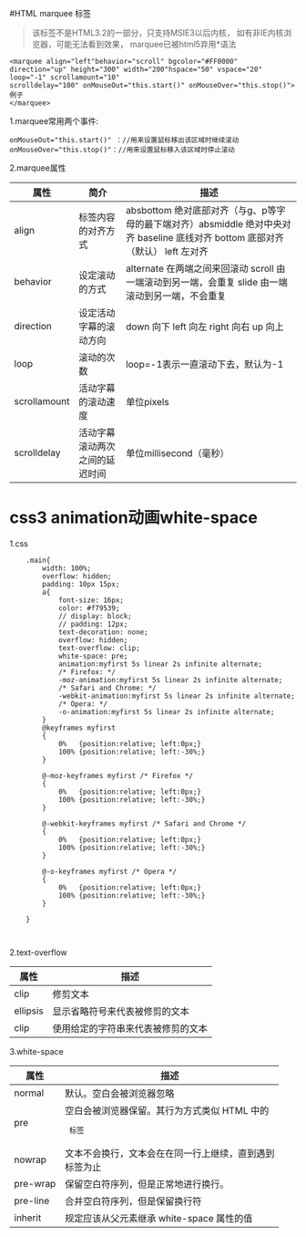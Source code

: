 
#HTML marquee 标签
>该标签不是HTML3.2的一部分，只支持MSIE3以后内核，
>如有非IE内核浏览器，可能无法看到效果，
>marquee已被html5弃用*语法

```
<marquee align="left"behavior="scroll" bgcolor="#FF0000"
direction="up" height="300" width="200"hspace="50" vspace="20" loop="-1" scrollamount="10"
scrolldelay="100" onMouseOut="this.start()" onMouseOver="this.stop()">
例子
</marquee>
```

1.marquee常用两个事件:

```
onMouseOut="this.start()" ：//用来设置鼠标移出该区域时继续滚动
onMouseOver="this.stop()"：//用来设置鼠标移入该区域时停止滚动
```

2.marquee属性

|属性|简介|描述|
|-|-|-|
|align|标签内容的对齐方式|absbottom 绝对底部对齐（与g、p等字母的最下端对齐）absmiddle 绝对中央对齐 baseline 底线对齐 bottom 底部对齐（默认） left 左对齐 | middle：中间对齐|texttop：顶线对齐|top：顶部对齐|
|behavior|设定滚动的方式|alternate 在两端之间来回滚动 scroll 由一端滚动到另一端，会重复 slide 由一端滚动到另一端，不会重复|
|direction|设定活动字幕的滚动方向|down 向下 left 向左 right 向右 up 向上|
|loop|滚动的次数|loop=-1表示一直滚动下去，默认为-1|
|scrollamount|活动字幕的滚动速度|单位pixels|
|scrolldelay|活动字幕滚动两次之间的延迟时间|单位millisecond（毫秒）|

# css3 animation动画white-space

1.css

```
    .main{
        width: 100%;
        overflow: hidden;
        padding: 10px 15px;
        a{
            font-size: 16px;
            color: #f79539; 
            // display: block;
            // padding: 12px;
            text-decoration: none;
            overflow: hidden;
            text-overflow: clip;
            white-space: pre;
            animation:myfirst 5s linear 2s infinite alternate;
            /* Firefox: */
            -moz-animation:myfirst 5s linear 2s infinite alternate;
            /* Safari and Chrome: */
            -webkit-animation:myfirst 5s linear 2s infinite alternate;
            /* Opera: */
            -o-animation:myfirst 5s linear 2s infinite alternate;
        }
        @keyframes myfirst
        {
            0%   {position:relative; left:0px;}
            100% {position:relative; left:-30%;}
        }

        @-moz-keyframes myfirst /* Firefox */
        {
            0%   {position:relative; left:0px;}
            100% {position:relative; left:-30%;}
        }

        @-webkit-keyframes myfirst /* Safari and Chrome */
        {
            0%   {position:relative; left:0px;}
            100% {position:relative; left:-30%;}
        }

        @-o-keyframes myfirst /* Opera */
        {
            0%   {position:relative; left:0px;}
            100% {position:relative; left:-30%;}
        }

    }

            
```

2.text-overflow

|属性|描述|
|-|-|
|clip|修剪文本|
|ellipsis|显示省略符号来代表被修剪的文本|
|clip|使用给定的字符串来代表被修剪的文本|

3.white-space

|属性|描述|
|-|-|
|normal|默认。空白会被浏览器忽略|
|pre|空白会被浏览器保留。其行为方式类似 HTML 中的 <pre> 标签|
|nowrap|文本不会换行，文本会在在同一行上继续，直到遇到 <br> 标签为止|
|pre-wrap|保留空白符序列，但是正常地进行换行。|
|pre-line|合并空白符序列，但是保留换行符|
|inherit|规定应该从父元素继承 white-space 属性的值|